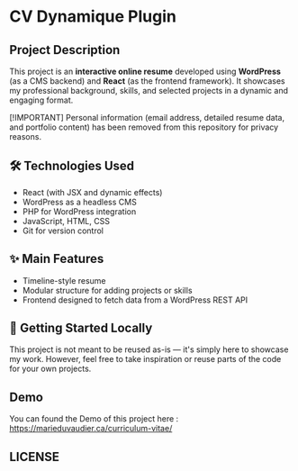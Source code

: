 # CV Dynamique Plugin

## Project Description

This project is an **interactive online resume** developed using **WordPress** (as a CMS backend) and **React** (as the frontend framework). It showcases my professional background, skills, and selected projects in a dynamic and engaging format.

[!IMPORTANT] Personal information (email address, detailed resume data, and portfolio content) has been removed from this repository for privacy reasons.

## 🛠️ Technologies Used

- React (with JSX and dynamic effects)
- WordPress as a headless CMS
- PHP for WordPress integration
- JavaScript, HTML, CSS
- Git for version control

## ✨ Main Features

- Timeline-style resume
- Modular structure for adding projects or skills
- Frontend designed to fetch data from a WordPress REST API

## 🚀 Getting Started Locally
This project is not meant to be reused as-is — it's simply here to showcase my work. However, feel free to take inspiration or reuse parts of the code for your own projects.

## Demo
You can found the Demo of this project here : https://marieduvaudier.ca/curriculum-vitae/

## LICENSE